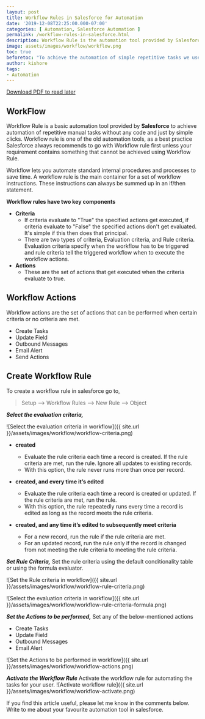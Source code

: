 ```yaml
---
layout: post
title: Workflow Rules in Salesforce for Automation
date: '2019-12-08T22:25:00.000-07:00'
categories: [ Automation, Salesforce Automation ]
permalink: /workflow-rules-in-salesforce.html
description: Workflow Rule is the automation tool provided by Salesforce to achieve automation of repetitive manual tasks. Workflows lets you automate standard internal procedures and processes to save time.
image: assets/images/workflow/workflow.png
toc: true
beforetoc: "To achieve the automation of simple repetitive tasks we use automation tools. Salesforce provides automation tools like Workflows, Process Builder, Approval Process and Lightning Flow Builder."
author: kishore
tags:
- Automation
---
```


<a href="{{ site.url }}/assets/files/Workflow_Rules_In_Salesforce.pdf" class="btn btn-primary">Download PDF to read later</a>

## WorkFlow
Workflow Rule is a basic automation tool provided by **Salesforce** to achieve automation of repetitive manual tasks without any code and just by simple clicks. Workflow rule is one of the old automation tools, as a best practice Salesforce always recommends to go with Workflow rule first unless your requirement contains something that cannot be achieved using Workflow Rule.

Workflow lets you automate standard internal procedures and processes to save time. A workflow rule is the main container for a set of workflow instructions. These instructions can always be summed up in an if/then statement.

**Workflow rules have two key components**
 - **Criteria**
   - If criteria evaluate to "True" the specified actions get executed, if criteria evaluate to "False" the specified actions don't get evaluated. It's simple if this then does that principal.
    - There are two types of criteria, Evaluation criteria, and Rule criteria. Evaluation criteria specify when the workflow has to be triggered and rule criteria tell the triggered workflow when to execute the workflow actions. 
 - **Actions**
   - These are the set of actions that get executed when the criteria evaluate to true.


## Workflow Actions
Workflow actions are the set of actions that can be performed when certain criteria or no criteria are met.

 - Create Tasks
 - Update Field
 - Outbound Messages
 - Email Alert
 - Send Actions
 
## Create Workflow Rule

To create a workflow rule in salesforce go to,

> Setup --> Workflow Rules --> New Rule --> Object

***Select the evaluation criteria,***

![Select the evaluation criteria in workflow]({{ site.url }}/assets/images/workflow/workflow-criteria.png)

 - **created**
   -  Evaluate the rule criteria each time a record is created. If the rule criteria are met, run the rule. Ignore all updates to existing records. 
     - With this option, the rule never runs more than once per record.
 - **created, and every time it’s edited** 
   - Evaluate the rule criteria each time a record is created or updated. If the rule criteria are met, run the rule.
   - With this option, the rule repeatedly runs every time a record is edited as long as the record meets the rule criteria. 
 
- **created, and any time it’s edited to subsequently meet criteria**
  - For a new record, run the rule if the rule criteria are met.
  - For an updated record, run the rule only if the record is changed from not meeting the rule criteria to meeting the rule criteria.

***Set Rule Criteria,***
Set the rule criteria using the default conditionality table or using the formula evaluator.

![Set the Rule criteria in workflow]({{ site.url }}/assets/images/workflow/workflow-rule-criteria.png)

![Select the evaluation criteria in workflow]({{ site.url }}/assets/images/workflow/workflow-rule-criteria-formula.png)

***Set the Actions to be performed,***
Set any of the below-mentioned actions
 - Create Tasks
 - Update Field
 - Outbound Messages
 - Email Alert

 ![Set the Actions to be performed in workflow]({{ site.url }}/assets/images/workflow/workflow-actions.png)

***Activate the Workflow Rule***
Activate the workflow rule for automating the tasks for your user.
![Activate workflow rule]({{ site.url }}/assets/images/workflow/workflow-activate.png)

If you find this article useful, please let me know in the comments below. 
Write to me about your favourite automation tool in salesforce.